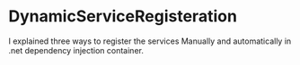 # DynamicServiceRegisteration
I explained three ways to register the services Manually and automatically in .net dependency injection container. 
